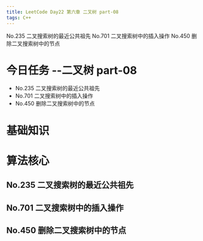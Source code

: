 ```yaml
---
title: LeetCode Day22 第六章 二叉树 part-08
tags: C++
---
```

No.235 二叉搜索树的最近公共祖先
No.701 二叉搜索树中的插入操作
No.450 删除二叉搜索树中的节点
<!--more-->

# 今日任务 --二叉树 part-08
- No.235 二叉搜索树的最近公共祖先
- No.701 二叉搜索树中的插入操作
- No.450 删除二叉搜索树中的节点

# 基础知识

# 算法核心
## No.235 二叉搜索树的最近公共祖先
## No.701 二叉搜索树中的插入操作
## No.450 删除二叉搜索树中的节点